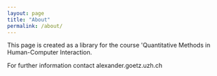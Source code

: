 ```yaml
---
layout: page
title: "About"
permalink: /about/
---
```

This page is created as a library for the course 'Quantitative Methods in Human-Computer Interaction. 

For further information contact alexander.goetz.uzh.ch
